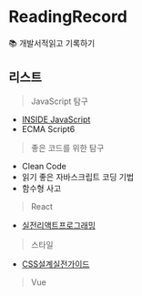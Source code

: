 # ReadingRecord
 📚 개발서적읽고 기록하기

## 리스트
> JavaScript 탐구
- [INSIDE JavaScript](https://github.com/minj0i/ReadingRecord/blob/main/INSIDE_JavaScript/index.md)
- ECMA Script6

> 좋은 코드를 위한 탐구
- Clean Code
- 읽기 좋은 자바스크립트 코딩 기법
- 함수형 사고

> React
- [실전리액트프로그래밍](https://github.com/minj0i/ReadingRecord/blob/main/Actual_React_Programming/index.md)

> 스타일
- [CSS설계실전가이드](https://github.com/minj0i/ReadingRecord/blob/main/CSS_Design_Guide/index.md)

> Vue
